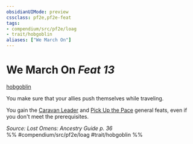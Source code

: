 ```yaml
---
obsidianUIMode: preview
cssclass: pf2e,pf2e-feat
tags:
- compendium/src/pf2e/loag
- trait/hobgoblin
aliases: ["We March On"]
---
```

# We March On  *Feat 13*  
[hobgoblin](rules/traits/hobgoblin-locg.md)  


You make sure that your allies push themselves while traveling.

You gain the [Caravan Leader](compendium/feats/caravan-leader-apg.md) and [Pick Up the Pace](compendium/feats/pick-up-the-pace-apg.md) general feats, even if you don't meet the prerequisites.

*Source: Lost Omens: Ancestry Guide p. 36*  
%% #compendium/src/pf2e/loag #trait/hobgoblin %%